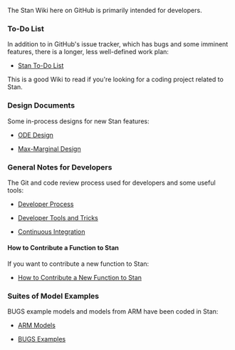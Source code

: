 The Stan Wiki here on GitHub is primarily intended for developers.

### To-Do List

In addition to in GitHub's issue tracker, which has bugs and some imminent features, there is a longer, less well-defined work plan:

* [Stan To-Do List](wiki/To-Do-List)

This is a good Wiki to read if you're looking for a coding project related to Stan.

### Design Documents

Some in-process designs for new Stan features:

* [ODE Design](wiki/ODE-Integrator-Support)

* [Max-Marginal Design](wiki/Max-Marginal-Optimization-%28lmer%29-Design)

### General Notes for Developers

The Git and code review process used for developers and some useful tools:

* [Developer Process](wiki/Developer-Process)

* [Developer Tools and Tricks](wiki/Developer-Tricks)

* [Continuous Integration](wiki/Continuous-Integration)

#### How to Contribute a Function to Stan

If you want to contribute a new function to Stan:

* [How to Contribute a New Function to Stan](wiki/Contributing-New-Functions-to-Stan)

### Suites of Model Examples

BUGS example models and models from ARM have been coded in Stan:

* [ARM Models](https://github.com/stan-dev/stan/wiki/ARM-Models)

* [BUGS Examples](https://github.com/stan-dev/stan/wiki/BUGS-Examples)